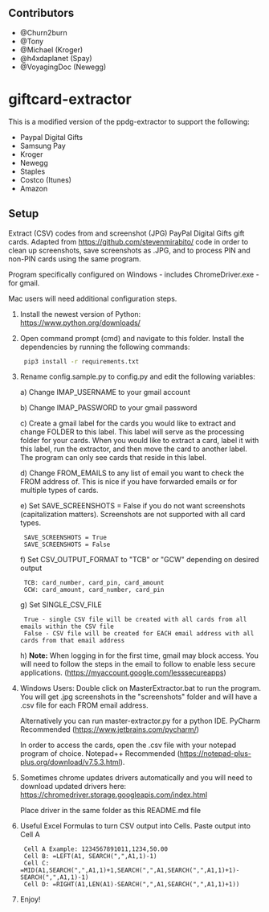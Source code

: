 ## Contributors
- @Churn2burn 
- @Tony 
- @Michael (Kroger)
- @h4xdaplanet (Spay)
- @VoyagingDoc (Newegg)

# giftcard-extractor
This is a modified version of the ppdg-extractor to support the following:
 - Paypal Digital Gifts
 - Samsung Pay
 - Kroger
 - Newegg
 - Staples
 - Costco (Itunes)
 - Amazon

## Setup ##
Extract (CSV) codes from and screenshot (JPG) PayPal Digital Gifts gift cards. Adapted from https://github.com/stevenmirabito/ code in order to clean up screenshots, save screenshots as .JPG, and to process PIN and non-PIN cards using the same program.

Program specifically configured on Windows - includes ChromeDriver.exe - for gmail.

Mac users will need additional configuration steps.

1) Install the newest version of Python: https://www.python.org/downloads/

2) Open command prompt (cmd) and navigate to this folder. Install the dependencies by running the following commands:
	
	```bash
	 pip3 install -r requirements.txt
    ```
    
3) Rename config.sample.py to config.py and edit the following variables:
	
	a) Change IMAP_USERNAME to your gmail account
	
	b) Change IMAP_PASSWORD to your gmail password
	
	c) Create a gmail label for the cards you would like to extract and change FOLDER to this label. This label will serve as the processing folder for your cards. When you would like to extract a card, label it with this label, run the extractor, and then move the card to another label. The program can only see cards that reside in this label.
	
	d) Change FROM_EMAILS to any list of email you want to check the FROM address of.  This is nice if you have forwarded emails or for multiple types of cards.
	
	e) Set SAVE_SCREENSHOTS = False if you do not want screenshots (capitalization matters).  Screenshots are not supported with all card types.
	
	    SAVE_SCREENSHOTS = True
	    SAVE_SCREENSHOTS = False
	
	f) Set CSV_OUTPUT_FORMAT to "TCB" or "GCW" depending on desired output
	
	    TCB: card_number, card_pin, card_amount
	    GCW: card_amount, card_number, card_pin
	    
	g) Set SINGLE_CSV_FILE
	
	    True - single CSV file will be created with all cards from all emails within the CSV file
	    False - CSV file will be created for EACH email address with all cards from that email address
	
	h) **Note:** When logging in for the first time, gmail may block access. You will need to follow the steps in the email to follow to enable less secure applications.  (https://myaccount.google.com/lesssecureapps)
	
4) Windows Users: Double click on MasterExtractor.bat to run the program. You will get .jpg screenshots in the "screenshots" folder and will have a .csv file for each FROM email address.

    Alternatively you can run master-extractor.py for a python IDE.  PyCharm Recommended (https://www.jetbrains.com/pycharm/)
 
    In order to access the cards, open the .csv file with your notepad program of choice. Notepad++ Recommended (https://notepad-plus-plus.org/download/v7.5.3.html).

5) Sometimes chrome updates drivers automatically and you will need to download updated drivers here: https://chromedriver.storage.googleapis.com/index.html

    Place driver in the same folder as this README.md file

6) Useful Excel Formulas to turn CSV output into Cells.  Paste output into Cell A

        Cell A Example: 1234567891011,1234,50.00 
        Cell B: =LEFT(A1, SEARCH(",",A1,1)-1)        
        Cell C: =MID(A1,SEARCH(",",A1,1)+1,SEARCH(",",A1,SEARCH(",",A1,1)+1)-SEARCH(",",A1,1)-1)        
        Cell D: =RIGHT(A1,LEN(A1)-SEARCH(",",A1,SEARCH(",",A1,1)+1))

7) Enjoy!
